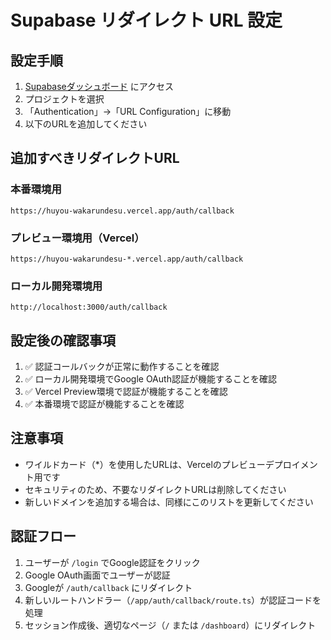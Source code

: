 # Supabase リダイレクト URL 設定

## 設定手順

1. [Supabaseダッシュボード](https://supabase.com/dashboard) にアクセス
2. プロジェクトを選択
3. 「Authentication」→「URL Configuration」に移動
4. 以下のURLを追加してください

## 追加すべきリダイレクトURL

### 本番環境用
```
https://huyou-wakarundesu.vercel.app/auth/callback
```

### プレビュー環境用（Vercel）
```
https://huyou-wakarundesu-*.vercel.app/auth/callback
```

### ローカル開発環境用
```
http://localhost:3000/auth/callback
```

## 設定後の確認事項

1. ✅ 認証コールバックが正常に動作することを確認
2. ✅ ローカル開発環境でGoogle OAuth認証が機能することを確認
3. ✅ Vercel Preview環境で認証が機能することを確認
4. ✅ 本番環境で認証が機能することを確認

## 注意事項

- ワイルドカード（*）を使用したURLは、Vercelのプレビューデプロイメント用です
- セキュリティのため、不要なリダイレクトURLは削除してください
- 新しいドメインを追加する場合は、同様にこのリストを更新してください

## 認証フロー

1. ユーザーが `/login` でGoogle認証をクリック
2. Google OAuth画面でユーザーが認証
3. Googleが `/auth/callback` にリダイレクト
4. 新しいルートハンドラー（`/app/auth/callback/route.ts`）が認証コードを処理
5. セッション作成後、適切なページ（`/` または `/dashboard`）にリダイレクト
